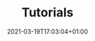 ---
title: "Tutorials"
description: "Step-by-step tutorials."
date: 2021-03-19T17:03:04+01:00
lastmod: 2021-03-19T17:03:04+01:00
weight: 50
cascade:
  type: tutorials
---